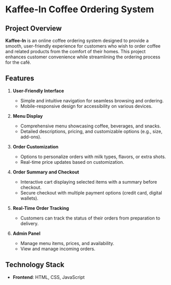 # Kaffee-In Coffee Ordering System

## Project Overview  
**Kaffee-In** is an online coffee ordering system designed to provide a smooth, user-friendly experience for customers who wish to order coffee and related products from the comfort of their homes. This project enhances customer convenience while streamlining the ordering process for the café.

## Features  
1. **User-Friendly Interface**  
   - Simple and intuitive navigation for seamless browsing and ordering.  
   - Mobile-responsive design for accessibility on various devices.  

2. **Menu Display**  
   - Comprehensive menu showcasing coffee, beverages, and snacks.  
   - Detailed descriptions, pricing, and customizable options (e.g., size, add-ons).  

3. **Order Customization**  
   - Options to personalize orders with milk types, flavors, or extra shots.  
   - Real-time price updates based on customization.  

4. **Order Summary and Checkout**  
   - Interactive cart displaying selected items with a summary before checkout.  
   - Secure checkout with multiple payment options (credit card, digital wallets).  

5. **Real-Time Order Tracking**  
   - Customers can track the status of their orders from preparation to delivery.  

6. **Admin Panel**  
   - Manage menu items, prices, and availability.  
   - View and manage incoming orders.

## Technology Stack  
- **Frontend**: HTML, CSS, JavaScript

